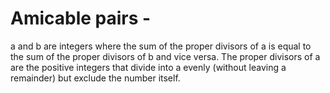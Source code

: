 # Amicable pairs - 
a and b are integers where the sum of the proper divisors of a is equal to the sum of the proper divisors of b and vice versa. The proper divisors of a are the positive integers that divide into a evenly (without leaving a remainder) but exclude the number itself.
